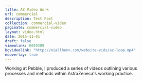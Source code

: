 ```yaml
---
title: AZ Video Work
url: commercial
description: Test Post
collection: commercial-video
paginate: commercial-video
layout: video.html
date: 2015-11-01
draft: false
vimeolink: 6659209
bgvideolink: "http://niallhenn.com/website-vids/az-loop.mp4"
nooverlay: true
---
```

Working at Pebble, I produced a series of videos outlining various processes and methods within AstraZeneca's working practice.